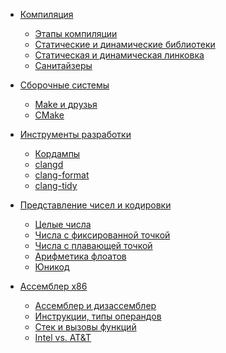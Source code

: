 - [Компиляция](compilation/compilation.md)
  - [Этапы компиляции](compilation/stages.md)
  - [Статические и динамические библиотеки](compilation/libraries.md)
  - [Статическая и динамическая линковка](compilation/linkage.md)
  - [Санитайзеры](compilation/sanitizers.md)

- [Сборочные системы](build_systems/build_systems.md)
  - [Make и друзья](build_systems/make.md)
  - [CMake](build_systems/cmake.md)

- [Инструменты разработки](dev_tools/dev_tools.md)
  - [Кордампы](dev_tools/core_dumps.md)
  - [clangd]()
  - [clang-format]()
  - [clang-tidy]()

- [Представление чисел и кодировки](coding/coding.md)
  - [Целые числа](coding/ints.md)
  - [Числа с фиксированной точкой](coding/fixed_point.md)
  - [Числа с плавающей точкой](coding/floating_point.md)
  - [Арифметика флоатов](coding/float_math.md)
  - [Юникод]()

- [Ассемблер x86](x86asm/x86asm.md)
  - [Ассемблер и дизассемблер](x86asm/asm_compilation.md)
  - [Инструкции, типы операндов](x86asm/instructions.md)
  - [Стек и вызовы функций](x86asm/function_calls.md)
  - [Intel vs. AT&T](x86asm/intel_vs_att.md)
